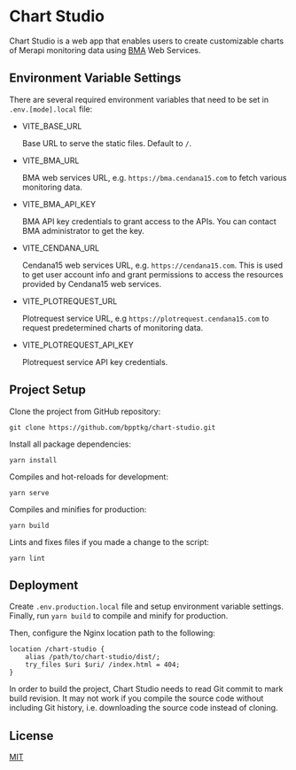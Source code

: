 # Chart Studio

Chart Studio is a web app that enables users to create customizable charts of
Merapi monitoring data using [BMA](https://bma.cendana15.com/) Web Services.

## Environment Variable Settings

There are several required environment variables that need to be set in
`.env.[mode].local` file:

- VITE_BASE_URL

  Base URL to serve the static files. Default to `/`.

- VITE_BMA_URL

  BMA web services URL, e.g. `https://bma.cendana15.com` to fetch various
  monitoring data.

- VITE_BMA_API_KEY

  BMA API key credentials to grant access to the APIs. You can contact BMA
  administrator to get the key.

- VITE_CENDANA_URL

  Cendana15 web services URL, e.g. `https://cendana15.com`. This is used to get
  user account info and grant permissions to access the resources provided by
  Cendana15 web services.

- VITE_PLOTREQUEST_URL

  Plotrequest service URL, e.g `https://plotrequest.cendana15.com` to request
  predetermined charts of monitoring data.

- VITE_PLOTREQUEST_API_KEY

  Plotrequest service API key credentials.

## Project Setup

Clone the project from GitHub repository:

    git clone https://github.com/bpptkg/chart-studio.git

Install all package dependencies:

    yarn install

Compiles and hot-reloads for development:

    yarn serve

Compiles and minifies for production:

    yarn build

Lints and fixes files if you made a change to the script:

    yarn lint

## Deployment

Create `.env.production.local` file and setup environment variable settings.
Finally, run `yarn build` to compile and minify for production.

Then, configure the Nginx location path to the following:

    location /chart-studio {
        alias /path/to/chart-studio/dist/;
        try_files $uri $uri/ /index.html = 404;
    }

In order to build the project, Chart Studio needs to read Git commit to mark
build revision. It may not work if you compile the source code without including
Git history, i.e. downloading the source code instead of cloning.

## License

[MIT](https://github.com/bpptkg/chart-studio/blob/master/LICENSE)
